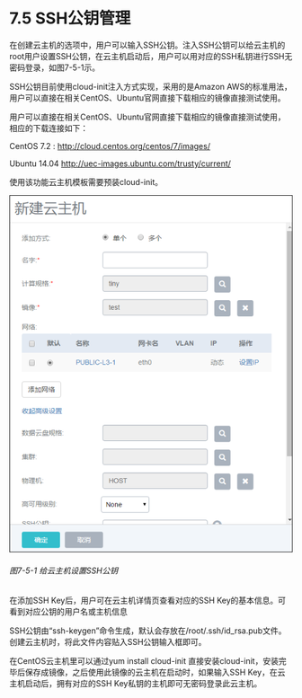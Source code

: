 # 7.5 SSH公钥管理

在创建云主机的选项中，用户可以输入SSH公钥。注入SSH公钥可以给云主机的root用户设置SSH公钥，在云主机启动后，用户可以用对应的SSH私钥进行SSH无密码登录，如图7-5-1示。

SSH公钥目前使用cloud-init注入方式实现，采用的是Amazon AWS的标准用法，用户可以直接在相关CentOS、Ubuntu官网直接下载相应的镜像直接测试使用。

用户可以直接在相关CentOS、Ubuntu官网直接下载相应的镜像直接测试使用，相应的下载连接如下：

CentOS 7.2 : http://cloud.centos.org/centos/7/images/

Ubuntu 14.04 http://uec-images.ubuntu.com/trusty/current/

使用该功能云主机模板需要预装cloud-init。

![png](../images/7-5-1.png "图7-5-1  给云主机设置SSH公钥")
###### 图7-5-1  给云主机设置SSH公钥

在添加SSH Key后，用户可在云主机详情页查看对应的SSH Key的基本信息。可看到对应公钥的用户名或主机信息

SSH公钥由“ssh-keygen”命令生成，默认会存放在/root/.ssh/id_rsa.pub文件。创建云主机时，将此文件内容贴入SSH公钥输入框即可。

在CentOS云主机里可以通过yum install cloud-init 直接安装cloud-init，安装完毕后保存成镜像，之后使用此镜像的云主机在启动时，如果输入SSH Key，在云主机启动后，拥有对应的SSH Key私钥的主机即可无密码登录此云主机。

